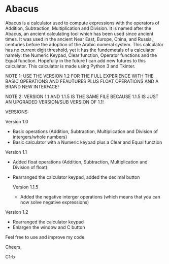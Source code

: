 # Abacus

Abacus is a calculator used to compute expressions with the operators of Addition, Subtraction, Multiplication and Division. It is named after the Abacus, an ancient calculating tool which has been used since ancient times. It was used in the ancient Near East, Europe, China, and Russia, centuries before the adoption of the Arabic numeral system. This calculator has no current digit threshold, yet it has the fundemetals of a calculator namely: the Numeric Keypad, Clear function, Operator functions and the Equal function. Hopefully in the future I can add new futures to this calculator. This calculator is made using Python 3 and Tkinter.

NOTE 1: USE THE VERSION 1.2 FOR THE FULL EXPERIENCE WITH THE BASIC OPERATIONS AND FEAUTURES PLUS FLOAT OPERATIONS AND A BRAND NEW INTERFACE!

NOTE 2: VERSION 1.1 AND 1.1.5 IS THE SAME FILE BECAUSE 1.1.5 IS JUST AN UPGRADED VERSION/SUB VERSION OF 1.1!

VERSIONS:

Version 1.0
- Basic operations (Addition, Subtraction, Multiplication and Division of intergers/whole numbers)
- Basic calculator with a Numeric keypad plus a Clear and Equal function

Version 1.1
- Added float operations (Addition, Subtraction, Multiplication and Division of float)
- Rearranged the calculator keypad, added the decimal button
  
  Version 1.1.5
  - Added the negative interger operations (which means that you can now solve negative expressions)

Version 1.2
- Rearranged the calculator keypad 
- Enlargen the window and C button

Feel free to use and improve my code.

Cheers,

C1rb
